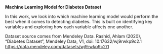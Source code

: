 **Machine Learning Model for Diabetes Dataset**

In this work, we look into which machine learning model would perform the best 
when it comes to detecting diabetes. This is built on identifying key variables 
and exploring how each variable affects one another.

Dataset source comes from Mendeley Data. 
Rashid, Ahlam (2020), “Diabetes Dataset”, Mendeley Data, V1, doi: 10.17632/wj9rwkp9c2.1
https://data.mendeley.com/datasets/wj9rwkp9c2/1
